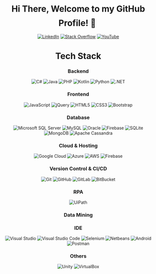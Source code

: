 
<h1 align="center">Hi There, Welcome to my GitHub Profile! 👋 <img height="40"></h1>

<div align=center>
<a href="https://www.linkedin.com/in/karen-delgado-it/"><img src="https://img.shields.io/badge/Linkedin-0077b5?style=flat&logo=linkedin" alt="LinkedIn" /></a>
<a href="https://stackoverflow.com/users/7994352/tana"><img src="https://img.shields.io/badge/Stack Overflow-f48024?style=flat&logo=stackoverflow&logoColor=white" alt="Stack Overflow" /></a>
<a href="https://www.youtube.com/channel/UCTGH9EEl5c0be2sAcqf1d9Q/"><img src="https://img.shields.io/badge/YouTube-FF0000?style=flat&logo=YouTube&logoColor=white" alt="YouTube" /></a>


 
 <h1 align="center">Tech Stack</h1>

<h3 align="center">Backend</h3>


![C#](https://img.shields.io/badge/C%23-239120?style=flat-square&logo=c-sharp&logoColor=white)
![Java](https://img.shields.io/badge/-Java-007396?style=flat-square&logo=java)
![PHP](https://img.shields.io/badge/PHP-777BB4?style=flat-square&logo=php&logoColor=white)
![Kotlin](https://img.shields.io/badge/Kotlin-0095D5?&style=flat-square&logo=kotlin&logoColor=white)
![Python](https://img.shields.io/badge/Python-14354C?style=flat-square&logo=python&logoColor=white)
![.NET](https://img.shields.io/badge/.NET-5C2D91?style=flat-square&logo=.net&logoColor=white)

 
<h3 align="center">Frontend</h3>
 
![JavaScript](https://img.shields.io/badge/-JavaScript-black?style=flat-square&logo=javascript)
![jQuery](https://img.shields.io/badge/jQuery-0769AD?style=flat-square&logo=jquery&logoColor=white)
![HTML5](https://img.shields.io/badge/HTML5-E34F26?style=flat-square&logo=html5&logoColor=white)
![CSS3](https://img.shields.io/badge/CSS3-1572B6?style=flat-square&logo=css3&logoColor=white)
![Bootstrap](https://img.shields.io/badge/-Bootstrap-05122A?style=flat-square&logo=bootstrap&logoColor=563D7C)

<h3 align="center">Database</h3>

![Microsoft SQL Server](https://img.shields.io/badge/MicrosoftSQLServer-CC2927.svg?style=flat-square&logo=microsoftsqlserver&logoColor=white)
![MySQL](https://img.shields.io/badge/MySQL-4479A1.svg?style=flat-square&logo=mysql&logoColor=white)
![Oracle](https://img.shields.io/badge/Oracle-F80000.svg?style=flat-square&logo=oracle&logoColor=white)
![Firebase](https://img.shields.io/badge/Firebase-FFCA28.svg?style=flat-square&logo=firebase&logoColor=white)
![SQLite](https://img.shields.io/badge/SQLite-003B57.svg?&style=flat-square&logo=sqlite&logoColor=white)
![MongoDB](https://img.shields.io/badge/MongoDB-47A248.svg?style=flat-square&logo=mongodb&logoColor=white)
![Apache Cassandra](https://img.shields.io/badge/ApacheCassandra-1287B1.svg?style=flat-square&logo=apachecassandra&logoColor=white) 


<h3 align="center">Cloud & Hosting</h3>

![Google Cloud](https://img.shields.io/badge/GoogleCloud-4285F4.svg?style=flat-square&logo=googlecloud&logoColor=white)
![Azure](https://img.shields.io/badge/Azure-0078D4?&style=flat-square&logo=microsoftazure&logoColor=white)
![AWS](https://img.shields.io/badge/AWS-E26208.svg?style=flat-square&logo=amazonaws&logoColor=white)
![Firebase](https://img.shields.io/badge/Firebase-FFCA28.svg?style=flat-square&logo=firebase&logoColor=white)

<h3 align="center">Version Control & CI/CD</h3>
 
![Git](https://img.shields.io/badge/-Git-05122A?style=flat-square&logo=git)
![GitHub](https://img.shields.io/badge/-GitHub-05122A?style=flat-square&logo=github)
![GitLab](https://img.shields.io/badge/GitLab-330F63?style=flat-square&logo=gitlab&logoColor=white)
![BitBucket](https://img.shields.io/badge/-BitBucket-darkblue?style=flat-square&logo=bitbucket)

<h3 align="center">RPA</h3>
 
![UiPath](https://img.shields.io/badge/test-3776AB.svg?&style=flat-square&logo=Python&logoColor=white)

<h3 align="center">Data Mining</h3>

<h3 align="center">IDE</h3>
 
![Visual Studio](https://img.shields.io/badge/vscode-007ACC.svg?style=flat-square&logo=visualstudiocode&logoColor=white) 
![Visual Studio Code](https://img.shields.io/badge/-Visual%20Studio%20Code-05122A?style=flat-square&logo=visual-studio-code&logoColor=007ACC)
![Selenium](https://img.shields.io/badge/selenium-%2343B02A.svg?style=flat-square&logo=selenium&logoColor=white)
![Netbeans](https://img.shields.io/badge/-Eclipse-05122A?style=flat-square&logo=eclipse-ide&logoColor=2C2255)
![Android](https://img.shields.io/badge/Android-3DDC84?style=flat-square&logo=android&logoColor=white)
![Postman](https://img.shields.io/badge/postman-FF6C37.svg?style=flat-square&logo=postman&logoColor=white)

<h3 align="center">Others</h3>
 
![Unity](https://img.shields.io/badge/Unity-100000?style=flat-square&logo=unity&logoColor=white)
![VirtualBox](https://img.shields.io/badge/virtualbox-183A61.svg?style=flat-square&logo=virtualbox&logoColor=white)
  
  
  










